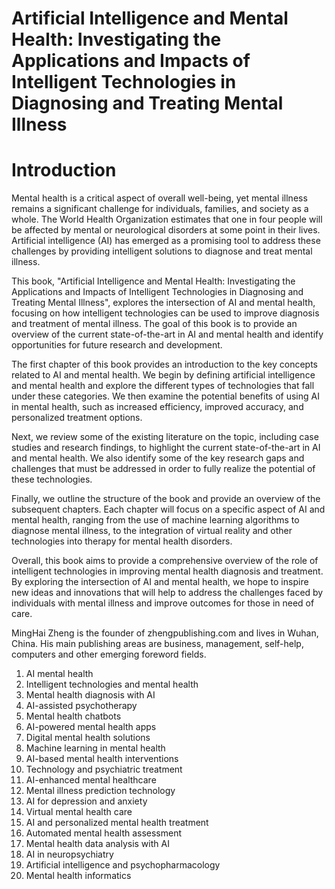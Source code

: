 # Artificial Intelligence and Mental Health: Investigating the Applications and Impacts of Intelligent Technologies in Diagnosing and Treating Mental Illness

# Introduction

Mental health is a critical aspect of overall well-being, yet mental illness remains a significant challenge for individuals, families, and society as a whole. The World Health Organization estimates that one in four people will be affected by mental or neurological disorders at some point in their lives. Artificial intelligence (AI) has emerged as a promising tool to address these challenges by providing intelligent solutions to diagnose and treat mental illness.

This book, "Artificial Intelligence and Mental Health: Investigating the Applications and Impacts of Intelligent Technologies in Diagnosing and Treating Mental Illness", explores the intersection of AI and mental health, focusing on how intelligent technologies can be used to improve diagnosis and treatment of mental illness. The goal of this book is to provide an overview of the current state-of-the-art in AI and mental health and identify opportunities for future research and development.

The first chapter of this book provides an introduction to the key concepts related to AI and mental health. We begin by defining artificial intelligence and mental health and explore the different types of technologies that fall under these categories. We then examine the potential benefits of using AI in mental health, such as increased efficiency, improved accuracy, and personalized treatment options.

Next, we review some of the existing literature on the topic, including case studies and research findings, to highlight the current state-of-the-art in AI and mental health. We also identify some of the key research gaps and challenges that must be addressed in order to fully realize the potential of these technologies.

Finally, we outline the structure of the book and provide an overview of the subsequent chapters. Each chapter will focus on a specific aspect of AI and mental health, ranging from the use of machine learning algorithms to diagnose mental illness, to the integration of virtual reality and other technologies into therapy for mental health disorders.

Overall, this book aims to provide a comprehensive overview of the role of intelligent technologies in improving mental health diagnosis and treatment. By exploring the intersection of AI and mental health, we hope to inspire new ideas and innovations that will help to address the challenges faced by individuals with mental illness and improve outcomes for those in need of care.

MingHai Zheng is the founder of zhengpublishing.com and lives in Wuhan, China. His main publishing areas are business, management, self-help, computers and other emerging foreword fields.



1. AI mental health
2. Intelligent technologies and mental health
3. Mental health diagnosis with AI
4. AI-assisted psychotherapy
5. Mental health chatbots
6. AI-powered mental health apps
7. Digital mental health solutions
8. Machine learning in mental health
9. AI-based mental health interventions
10. Technology and psychiatric treatment
11. AI-enhanced mental healthcare
12. Mental illness prediction technology
13. AI for depression and anxiety
14. Virtual mental health care
15. AI and personalized mental health treatment
16. Automated mental health assessment
17. Mental health data analysis with AI
18. AI in neuropsychiatry
19. Artificial intelligence and psychopharmacology
20. Mental health informatics

